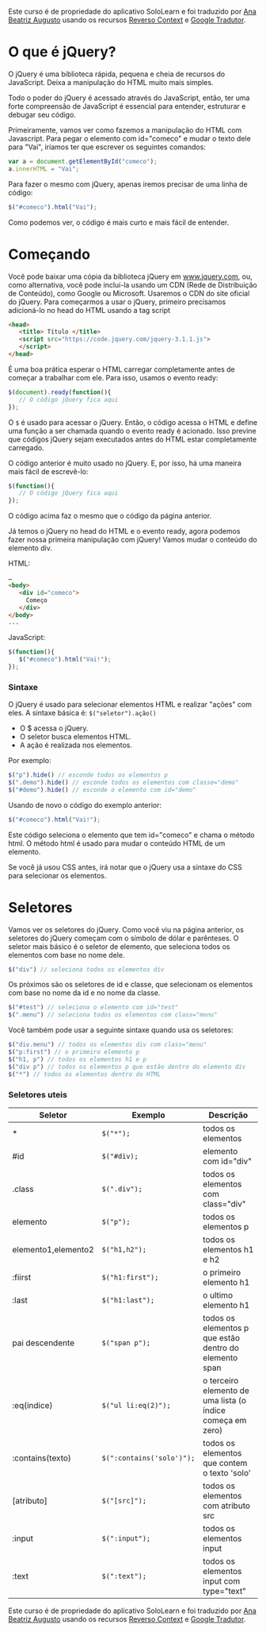 Este curso é de propriedade do aplicativo SoloLearn e foi traduzido por [Ana Beatriz Augusto](https://www.linkedin.com/in/anabeatrizz/) usando os recursos [Reverso Context](https://context.reverso.net/translation/) e [Google Tradutor](https://translate.google.com.br/?hl=pt-BR).

# O que é jQuery?
O jQuery é uma biblioteca rápida, pequena e cheia de recursos do JavaScript.
Deixa a manipulação do HTML muito mais simples.

Todo o poder do jQuery é acessado através do JavaScript, então, ter uma forte compreensão de JavaScript é essencial para entender, estruturar e debugar seu código.

Primeiramente, vamos ver como fazemos a manipulação do HTML com Javascript.
Para pegar o elemento com id="comeco" e mudar o texto dele para "Vai", iríamos ter que escrever os seguintes comandos:
```javascript
var a = document.getElementById("comeco");
a.innerHTML = "Vai"; 
```

Para fazer o mesmo com jQuery, apenas iremos precisar de uma linha de código:
```javascript
$("#comeco").html("Vai");
```

Como podemos ver, o código é mais curto e mais fácil de entender.

# Começando
Você pode baixar uma cópia da biblioteca jQuery em www.jquery.com, ou, como alternativa, você pode incluí-la usando um CDN (Rede de Distribuição de Conteúdo), como Google ou Microsoft.
Usaremos o CDN do site oficial do jQuery.
Para começarmos a usar o jQuery, primeiro precisamos adicioná-lo no head do HTML usando a tag script
```html
<head>
   <title> Título </title>
   <script src="https://code.jquery.com/jquery-3.1.1.js">
   </script>
</head>
```
É uma boa prática esperar o HTML carregar completamente antes de começar a trabalhar com ele.
Para isso, usamos o evento ready:
```javascript
$(document).ready(function(){
   // O código jQuery fica aqui
});
```

O `$` é usado para acessar o jQuery. Então, o código acessa o HTML e define uma função a ser chamada quando o evento ready é acionado.
Isso previne que códigos jQuery sejam executados antes do HTML estar completamente carregado.

O código anterior é muito usado no jQuery. E, por isso, há uma maneira mais fácil de escrevê-lo:
```javascript
$(function(){
   // O código jQuery fica aqui
});
```

O código acima faz o mesmo que o código da página anterior.

Já temos o jQuery no head do HTML e o evento ready, agora podemos fazer nossa primeira manipulação com jQuery! Vamos mudar o conteúdo do elemento div.

HTML:
```html
…
<body>
   <div id="comeco">
     Começo
   </div>
</body>
...
```

JavaScript:
```javascript
$(function(){
   $("#comeco").html("Vai!");
});
```
### Sintaxe
O jQuery é usado para selecionar elementos HTML e realizar "ações" com eles.
A sintaxe básica é: ```$("seletor").ação()```
* O $ acessa o jQuery.
* O seletor busca elementos HTML.
* A ação é realizada nos elementos.

Por exemplo:
```javascript
$("p").hide() // esconde todos os elementos p
$(".demo").hide() // esconde todos os elementos com classe="demo"
$("#demo").hide() // esconde o elemento com id="demo"
```

Usando de novo o código do exemplo anterior:
```javascript
$("#comeco").html("Vai!");
```

Este código seleciona o elemento que tem id="comeco" e chama o método html. O método html é usado para mudar o conteúdo HTML de um elemento.

Se você já usou CSS antes, irá notar que o jQuery usa a sintaxe do CSS para selecionar os elementos.

# Seletores
Vamos ver os seletores do jQuery.
Como você viu na página anterior, os seletores do jQuery começam com o símbolo de dólar e parênteses.
O seletor mais básico é o seletor de elemento, que seleciona todos os elementos com base no nome dele.
```javascript
$("div") // seleciona todos os elementos div
```

Os próximos são os seletores de id e classe, que selecionam os elementos com base no nome da id e no nome da classe.
```javascript
$("#test") // seleciona o elemento com id="test"
$(".menu") // seleciona todos os elementos com class="menu"
```

Você também pode usar a seguinte sintaxe quando usa os seletores:
```javascript
$("div.menu") // todos os elementos div com class="menu"
$("p:first") // o primeiro elemento p
$("h1, p") // todos os elementos h1 e p
$("div p") // todos os elementos p que estão dentro do elemento div
$("*") // todos os elementos dentro do HTML
```
### Seletores uteis

Seletor| Exemplo | Descrição
-------|---------|----------|
* | `$("*");` | todos os elementos
#id | `$("#div);` | elemento com id="div"
.class | `$(".div");` | todos os elementos com class="div"
elemento | `$("p");` | todos os elementos p
elemento1,elemento2 | `$("h1,h2");` | todos os elementos h1 e h2
:fiirst | `$("h1:first");` | o primeiro elemento h1
:last | `$("h1:last");` | o ultimo elemento h1
pai descendente | `$("span p");` | todos os elementos p que estão dentro do elemento span
:eq(indice) | `$("ul li:eq(2)");` | o terceiro elemento de uma lista (o índice começa em zero)
:contains(texto) | `$(":contains('solo')");` | todos os elementos que contem o texto 'solo'
[atributo] | `$("[src]");` | todos os elementos com atributo src
:input | `$(":input");` | todos os elementos input
:text | `$(":text");` | todos os elementos input com type="text"

Este curso é de propriedade do aplicativo SoloLearn e foi traduzido por [Ana Beatriz Augusto](https://www.linkedin.com/in/anabeatrizz/) usando os recursos [Reverso Context](https://context.reverso.net/translation/) e [Google Tradutor](https://translate.google.com.br/?hl=pt-BR).

